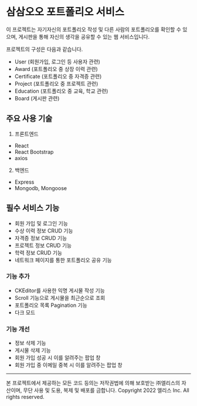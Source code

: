 # 삼삼오오 포트폴리오 서비스

이 프로젝트는 자기자신의 포트폴리오 작성 및 다른 사람의 포트폴리오를 확인할 수 있으며, 게시판을 통해 자신의 생각을 공유할 수 있는 웹 서비스입니다.

프로젝트의 구성은 다음과 같습니다.

- User (회원가입, 로그인 등 사용자 관련)
- Award (포트폴리오 중 상장 이력 관련)
- Certificate (포트폴리오 중 자격증 관련)
- Project (포트폴리오 중 프로젝트 관련)
- Education (포트폴리오 중 교육, 학교 관련)
- Board (게시판 관련)

## 주요 사용 기술

1. 프론트엔드

- React
- React Bootstrap
- axios

2. 백엔드

- Express 
- Mongodb, Mongoose

## 필수 서비스 기능

- 회원 가입 및 로그인 기능
- 수상 이력 정보 CRUD 기능
- 자격증 정보 CRUD 기능
- 프로젝트 정보 CRUD 기능
- 학력 정보 CRUD 기능
- 네트워크 페이지를 통한 포트폴리오 공유 기능

### 기능 추가
- CKEditor를 사용한 익명 게시물 작성 기능
- Scroll 기능으로 게시물을 최근순으로 조회
- 포트폴리오 목록 Pagination 기능
- 다크 모드


### 기능 개선
- 정보 삭제 기능
- 게시물 삭제 기능
- 회원 가입 성공 시 이를 알려주는 팝업 창
- 회원 가입 중 이메일 중복 시 이를 알려주는 팝업 창


---

본 프로젝트에서 제공하는 모든 코드 등의는 저작권법에 의해 보호받는 ㈜엘리스의 자산이며, 무단 사용 및 도용, 복제 및 배포를 금합니다.
Copyright 2022 엘리스 Inc. All rights reserved.
